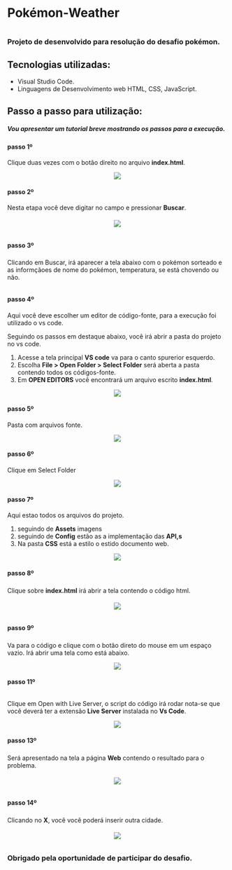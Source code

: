 # Pokémon-Weather <h1>

### Projeto de desenvolvido para resolução do desafio pokémon. <h3>

## Tecnologias utilizadas:

- Visual Studio Code.
- Linguagens de Desenvolvimento web HTML, CSS, JavaScript.

## Passo a passo para utilização:

##### Vou apresentar um tutorial breve mostrando os passos para a execução.

#### passo 1º <h4>

Clique duas vezes com o botão direito no arquivo **index.html**.

 <div align="center">
<img src="https://user-images.githubusercontent.com/58194291/152328905-82bf8b3b-29be-44ee-9e74-b4032da45979.JPG" />
</div>

#### passo 2º <h4>

Nesta etapa você deve digitar no campo e pressionar **Buscar**.<h6>

 <div align="center">
<img src="https://user-images.githubusercontent.com/58194291/152329140-2a0453a6-01a9-4330-bb95-35146f41a801.JPG" />
</div>
 
#### passo 3º <h3>
Clicando em Buscar, irá aparecer a tela abaixo com o pokémon sorteado e as informçãoes de nome do pokémon, temperatura, se está chovendo ou não.<h6>

#### passo 4º <h4>

Aqui você deve escolher um editor de código-fonte, para a execução foi utilizado o vs code.

Seguindo os passos em destaque abaixo, você irá abrir a pasta do projeto no vs code.

1. Acesse a tela principal **VS code** va para o canto spurerior esquerdo.
1. Escolha **File > Open Folder > Select Folder** será aberta a pasta contendo todos os códigos-fonte.
1. Em **OPEN EDITORS** você encontrará um arquivo escrito **index.html**.

 <div align="center">
<img src="https://user-images.githubusercontent.com/58194291/151753845-8e031ac7-f4dc-495c-9def-6ab56c7b48b9.png" />
</div>
 
#### passo 5º <h4>
Pasta com arquivos fonte.

  <div align="center">
<img src="https://user-images.githubusercontent.com/58194291/151752762-8f64761b-a456-41af-a42f-20df81f2ec0c.png" />
</div>
 
#### passo 6º <h4>
Clique em Select Folder

  <div align="center">
<img src="https://user-images.githubusercontent.com/58194291/151752858-2bd5e833-fa40-478f-8b64-282784a90596.png" />
</div>
 
#### passo 7º <h4>
 Aqui estao todos os arquivos do projeto. 
1. seguindo de **Assets** imagens
1. seguindo de **Config** estão as a implementação das **API,s**
1. Na pasta **CSS** está a estilo o estido documento web.

  <div align="center">
<img src="https://user-images.githubusercontent.com/58194291/151754146-96983d7d-790a-4990-999c-b07a76effe54.JPG" />
</div>

#### passo 8º <h3>

Clique sobre **index.html** irá abrir a tela contendo o código html.<h6>

  <div align="center">
<img src="https://user-images.githubusercontent.com/58194291/151760890-5b660b62-6e5f-4be4-b9ea-b3cc639e9ad3.png" />
</div>
 
#### passo 9º <h3>

Va para o código e clique com o botão direto do mouse em um espaço vazio.
Irá abrir uma tela como está abaixo.

  <div align="center">
<img src="https://user-images.githubusercontent.com/58194291/151761273-066091bd-3992-4375-89a3-7df4201a1af2.png" />
</div>
 
#### passo 11º <h3>
###### 
 Clique em Open with Live Server, o script do código irá rodar nota-se que você deverá ter a extensão **Live Server** instalada no **Vs Code**.

  <div align="center">
<img src="https://user-images.githubusercontent.com/58194291/151761361-5ba5fdf1-9995-4489-bd17-b99a63982771.png" />
</div>

#### passo 13º <h3>

Será apresentado na tela a página **Web** contendo o resultado para o problema.<h6>

  <div align="center">
<img src="https://user-images.githubusercontent.com/58194291/152331304-91244c51-a563-4fee-af93-c48c4ba1e2a5.JPG" />
</div>
 
#### passo 14º <h3>

Clicando no **X**, você você poderá inserir outra cidade.<h6>

  <div align="center">
<img src="https://user-images.githubusercontent.com/58194291/152331874-404d21e9-df51-40bd-b057-5cf3c2f7343f.png" />
</div>

### Obrigado pela oportunidade de participar do desafio.<h6>

